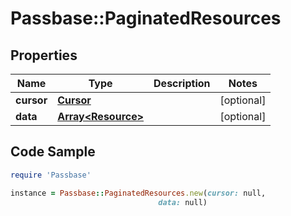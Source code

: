 # Passbase::PaginatedResources

## Properties

Name | Type | Description | Notes
------------ | ------------- | ------------- | -------------
**cursor** | [**Cursor**](Cursor.md) |  | [optional] 
**data** | [**Array&lt;Resource&gt;**](Resource.md) |  | [optional] 

## Code Sample

```ruby
require 'Passbase'

instance = Passbase::PaginatedResources.new(cursor: null,
                                 data: null)
```


